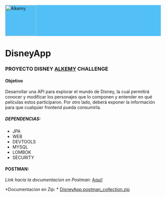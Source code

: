 <div style="background-color: rgb(82,192,247); display: flex;">
<img style="height: 100px" src="https://www.alkemy.org/logo512.png" alt="Alkemy">
</div>

# DisneyApp 




### PROYECTO DISNEY [ALKEMY](https://www.alkemy.org/ "ALKEMY") CHALLENGE

#### Objetivo
Desarrollar una API para explorar el mundo de Disney, la cual permitirá conocer y modificar los personajes que lo componen y entender en qué películas estos participaron. Por otro lado, deberá exponer la información para que cualquier frontend pueda consumirla.



##### DEPENDENCIAS:
- JPA
- WEB
- DEVTOOLS
- MYSQL
- LOMBOK
- SECURITY

#### POSTMAN:
*Link hacia la documentacion en Postman:* [Aqui!](https://documenter.getpostman.com/view/20065654/UVsQr3ch "Aqui!")

*Documentacion en Zip: *
[DisneyApp.postman_collection.zip](https://github.com/NoviceYh/DisneyApp/files/8312778/DisneyApp.postman_collection.zip)
